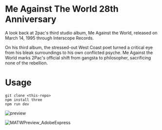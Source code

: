 # Me Against The World 28th Anniversary
A look back at 2pac's third studio album, Me Against the World, released on March 14, 1995 through Interscope Records.

On his third album, the stressed-out West Coast poet turned a critical eye from his bleak surroundings to his own conflicted psyche. Me Against the World marks 2Pac's official shift from gangsta to philosopher, sacrificing none of the rebellion.

# Usage
```
git clone <this-repo>
npm install three
npm run dev
```
![preview](https://user-images.githubusercontent.com/116237490/224528853-1c378213-f5e0-4eae-9005-543c8df397e1.jpg)

![MATWPreview_AdobeExpress](https://user-images.githubusercontent.com/116237490/224577334-fd4ba9e1-b1dc-4b99-9932-1af764b3b1c4.gif)

